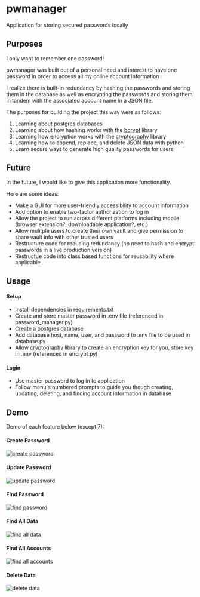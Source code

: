 # pwmanager
Application for storing secured passwords locally

## Purposes
I only want to remember one password!

pwmanager was built out of a personal need and interest to have one password in order to access all my online account information

I realize there is built-in redundancy by hashing the passwords and storing them in 
the database as well as encrypting the passwords and storing them in tandem with 
the associated account name in a JSON file. 

The purposes for building the project this way were as follows:
1. Learning about postgres databases
2. Learning about how hashing works with the [bcrypt](https://pypi.org/project/bcrypt/) library
3. Learning how encryption works with the [cryptography](https://pypi.org/project/cryptography/) library
4. Learning how to append, replace, and delete JSON data with python
5. Learn secure ways to generate high quality passwords for users

## Future
In the future, I would like to give this application more functionality. 

Here are some ideas:
- Make a GUI for more user-friendly accessibility to account information
- Add option to enable two-factor authorization to log in
- Allow the project to run across different platforms including mobile (browser extension?, downloadable application?, etc.)
- Allow mulitple users to create their own vault and give permission to share vault info with other trusted users
- Restructure code for reducing redundancy (no need to hash and encrypt passwords in a live production version)
- Restructue code into class based functions for reusability where applicable

## Usage
#### Setup
- Install dependencies in requirements.txt
- Create and store master password in .env file (referenced in password_manager.py)
- Create a postgres database
- Add database host, name, user, and password to .env file to be used in database.py
- Allow [cryptography](https://pypi.org/project/cryptography/) library to create an encryption key for you, store key in .env (referenced in encrypt.py)

#### Login
- Use master password to log in to application
- Follow menu's numbered prompts to guide you though creating, updating, deleting, and finding account information in database

## Demo
Demo of each feature below (except 7):

#### Create Password
![create password](https://user-images.githubusercontent.com/70789983/121423250-0d1b9980-c93e-11eb-8e35-fa478903fa18.gif)

#### Update Password
![update password](https://user-images.githubusercontent.com/70789983/121423272-1147b700-c93e-11eb-8e80-6503336eaf99.gif)

#### Find Password
![find password](https://user-images.githubusercontent.com/70789983/121423282-16a50180-c93e-11eb-84b7-439e9b41a398.gif)

#### Find All Data
![find all data](https://user-images.githubusercontent.com/70789983/121423295-1ad11f00-c93e-11eb-82af-cf7cca5cd0be.gif)

#### Find All Accounts
![find all accounts](https://user-images.githubusercontent.com/70789983/121423322-20c70000-c93e-11eb-8531-5dad7ec158c3.gif)

#### Delete Data
![delete data](https://user-images.githubusercontent.com/70789983/121423338-245a8700-c93e-11eb-8d4c-dbaa64b58f0e.gif)